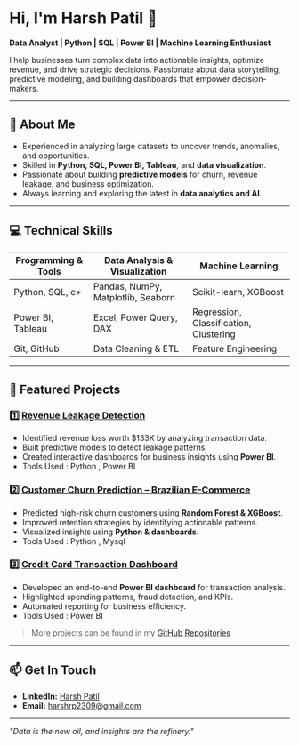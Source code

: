 # Hi, I'm Harsh Patil 👋
**Data Analyst | Python | SQL | Power BI | Machine Learning Enthusiast**  

I help businesses turn complex data into actionable insights, optimize revenue, and drive strategic decisions. Passionate about data storytelling, predictive modeling, and building dashboards that empower decision-makers.  

---

## 🚀 About Me
-  Experienced in analyzing large datasets to uncover trends, anomalies, and opportunities.  
-  Skilled in **Python, SQL, Power BI, Tableau**, and **data visualization**.  
-  Passionate about building **predictive models** for churn, revenue leakage, and business optimization.  
-  Always learning and exploring the latest in **data analytics and AI**.  

---

## 💻 Technical Skills

| Programming & Tools | Data Analysis & Visualization | Machine Learning |
|-------------------|-------------------------------|----------------|
| Python, SQL,  c+    | Pandas, NumPy, Matplotlib, Seaborn | Scikit-learn, XGBoost |
| Power BI, Tableau   | Excel, Power Query, DAX        | Regression, Classification, Clustering |
| Git, GitHub         | Data Cleaning & ETL             | Feature Engineering |

---

## 📂 Featured Projects

### 1️⃣ [Revenue Leakage Detection](https://github.com/harshp23/Telecom_revenue_leakage_Analysis)
- Identified revenue loss worth $133K by analyzing transaction data.  
- Built predictive models to detect leakage patterns.  
- Created interactive dashboards for business insights using **Power BI**.
- Tools Used : Python , Power BI

### 2️⃣ [Customer Churn Prediction – Brazilian E-Commerce](https://github.com/harshp23/churn-prediction-extreme-imbalance)
- Predicted high-risk churn customers using **Random Forest & XGBoost**.  
- Improved retention strategies by identifying actionable patterns.  
- Visualized insights using **Python & dashboards**.
- Tools Used : Python , Mysql 

### 3️⃣ [Credit Card Transaction Dashboard](https://github.com/harshp23/Credit_card_financial_weekly_report)
- Developed an end-to-end **Power BI dashboard** for transaction analysis.  
- Highlighted spending patterns, fraud detection, and KPIs.  
- Automated reporting for business efficiency.
- Tools Used : Power BI

> More projects can be found in my [GitHub Repositories](https://github.com/harshp23?tab=repositories)

---


## 📫 Get In Touch
- **LinkedIn:**  [Harsh Patil](www.linkedin.com/in/harsh-patil-a6758a276)
- **Email:** harshrp2309@gmail.com
  

---

*"Data is the new oil, and insights are the refinery."*
